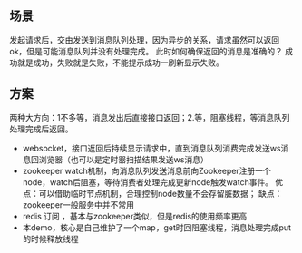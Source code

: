 ## 场景
发起请求后，交由发送到消息队列处理，因为异步的关系，请求虽然可以返回ok，但是可能消息队列并没有处理完成。
此时如何确保返回的消息是准确的？
成功就是成功，失败就是失败，不能提示成功一刷新显示失败。

## 方案
两种大方向：1不多等，消息发出后直接接口返回；2.等，阻塞线程，等消息队列处理完成后返回。

- websocket，接口返回后持续显示请求中，直到消息队列消费完成发送ws消息回浏览器（也可以是定时器扫描结果发送ws消息）
- zookeeper watch机制，向消息队列发送消息前向Zookeeper注册一个node，watch后阻塞，等待消费者处理完成更新node触发watch事件。
  优点：可以借助临时节点机制，合理控制node数量不会存留脏数据；
  缺点：zookeeper一般服务中并不常用
- redis 订阅 ，基本与zookeeper类似，但是redis的使用频率更高
- 本demo，核心是自己维护了一个map，get时回阻塞线程，消息处理完成put的时候释放线程
